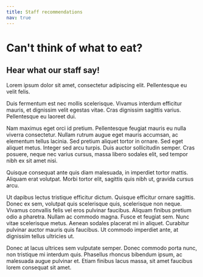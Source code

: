 ```yaml
---
title: Staff recommendations
nav: true
---
```


# Can't think of what to eat?
## Hear what our staff say!

Lorem ipsum dolor sit amet, consectetur adipiscing elit. 
Pellentesque eu velit felis. 

Duis fermentum est nec mollis scelerisque. Vivamus interdum efficitur mauris, et dignissim velit egestas vitae. 
Cras dignissim sagittis varius. Pellentesque eu laoreet dui.

Nam maximus eget orci id pretium. Pellentesque feugiat mauris eu nulla viverra consectetur.
Nullam rutrum augue eget mauris accumsan, ac elementum tellus lacinia. Sed pretium aliquet tortor in ornare. Sed eget aliquet metus. 
Integer sed arcu turpis. Duis auctor sollicitudin semper. Cras posuere, neque nec varius cursus, massa libero sodales elit, sed tempor nibh ex sit amet nisi. 

Quisque consequat ante quis diam malesuada, in imperdiet tortor mattis. Aliquam erat volutpat. Morbi tortor elit, sagittis quis nibh ut, gravida cursus arcu.

Ut dapibus lectus tristique efficitur dictum. Quisque efficitur ornare sagittis. Donec ex sem, volutpat quis scelerisque quis, scelerisque non neque.
Vivamus convallis felis vel eros pulvinar faucibus. Aliquam finibus pretium odio a pharetra. Nullam ac commodo magna. Fusce et feugiat sem. Nunc vitae scelerisque metus. 
Aenean sodales placerat mi in aliquet. Curabitur pulvinar auctor mauris quis faucibus. Ut commodo imperdiet ante, at dignissim tellus ultricies ut. 

Donec at lacus ultrices sem vulputate semper. Donec commodo porta nunc, non tristique mi interdum quis. 
Phasellus rhoncus bibendum ipsum, ac malesuada augue pulvinar et. Etiam finibus lacus massa, sit amet faucibus lorem consequat sit amet. 
